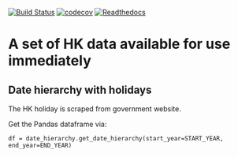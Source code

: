 [![Build Status](https://travis-ci.org/christlc/hongkong_data_sources.svg?branch=master)](https://travis-ci.org/christlc/hongkong_data_sources)
[![codecov](https://codecov.io/gh/christlc/hongkong_data_sources/branch/master/graph/badge.svg)](https://codecov.io/gh/christlc/hongkong_data_sources)
[![Readthedocs](https://readthedocs.org/projects/hongkong-data-sources/badge/?version=latest)](http://hongkong-data-sources.readthedocs.io/)

# A set of HK data available for use immediately

## Date hierarchy with holidays

The HK holiday is scraped from government website.

Get the Pandas dataframe via:

    df = date_hierarchy.get_date_hierarchy(start_year=START_YEAR, end_year=END_YEAR)

